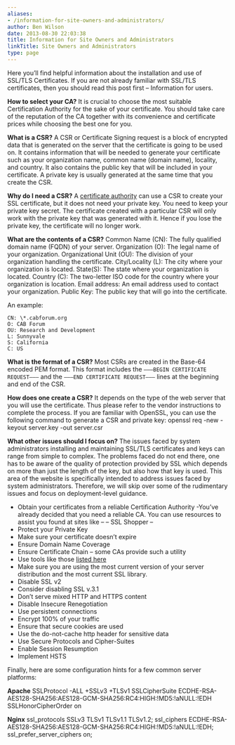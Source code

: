 ```yaml
---
aliases:
- /information-for-site-owners-and-administrators/
author: Ben Wilson
date: 2013-08-30 22:03:38
title: Information for Site Owners and Administrators
linkTitle: Site Owners and Administrators
type: page
---
```


Here you’ll find helpful information about the installation and use of SSL/TLS Certificates. If you are not already familiar with SSL/TLS certificates, then you should read this post first – Information for users.

**How to select your CA?**
It is crucial to choose the most suitable Certification Authority for the sake of your certificate. You should take care of the reputation of the CA together with its convenience and certificate prices while choosing the best one for you.

**What is a CSR?**
A CSR or Certificate Signing request is a block of encrypted data that is generated on the server that the certificate is going to be used on. It contains information that will be needed to generate your certificate such as your organization name, common name (domain name), locality, and country. It also contains the public key that will be included in your certificate. A private key is usually generated at the same time that you create the CSR.

**Why do I need a CSR?**
A [certificate authority][1] can use a CSR to create your SSL certificate, but it does not need your private key. You need to keep your private key secret. The certificate created with a particular CSR will only work with the private key that was generated with it. Hence if you lose the private key, the certificate will no longer work.

**What are the contents of a CSR?**
Common Name (CN): The fully qualified domain name (FQDN) of your server.
Organization (O): The legal name of your organization.
Organizational Unit (OU): The division of your organization handling the certificate.
City/Locality (L): The city where your organization is located.
State(S): The state where your organization is located.
Country (C): The two-letter ISO code for the country where your organization is location.
Email address: An email address used to contact your organization.
Public Key: The public key that will go into the certificate.

An example:
```
CN: \*.cabforum.org
O: CAB Forum
OU: Research and Development
L: Sunnyvale
S: California
C: US
```

**What is the format of a CSR?**
Most CSRs are created in the Base-64 encoded PEM format. This format includes the `——–BEGIN CERTIFICATE REQUEST——–` and the `——–END CERTIFICATE REQUEST——–` lines at the beginning and end of the CSR.

**How does one create a CSR?**
It depends on the type of the web server that you will use the certificate. Thus please refer to the vendor instructions to complete the process.
If you are familiar with OpenSSL, you can use the following command to generate a CSR and private key:
openssl req -new -keyout server.key -out server.csr

**What other issues should I focus on?**
The issues faced by system administrators installing and maintaining SSL/TLS certificates and keys can range from simple to complex. The problems faced do not end there, one has to be aware of the quality of protection provided by SSL which depends on more than just the length of the key, but also how that key is used. This area of the website is specifically intended to address issues faced by system administrators. Therefore, we will skip over some of the rudimentary issues and focus on deployment-level guidance.

- Obtain your certificates from a reliable Certification Authority -You’ve already decided that you need a reliable CA. You can use resources to assist you found at sites like – – SSL Shopper –
- Protect your Private Key
- Make sure your certificate doesn’t expire
- Ensure Domain Name Coverage
- Ensure Certificate Chain – some CAs provide such a utility
- Use tools like those [listed here](/resources/tools/)
- Make sure you are using the most current version of your server distribution and the most current SSL library.
- Disable SSL v2
- Consider disabling SSL v.3.1
- Don’t serve mixed HTTP and HTTPS content
- Disable Insecure Renegotiation
- Use persistent connections
- Encrypt 100% of your traffic
- Ensure that secure cookies are used
- Use the do-not-cache http header for sensitive data
- Use Secure Protocols and Cipher-Suites
- Enable Session Resumption
- Implement HSTS

Finally, here are some configuration hints for a few common server platforms:

**Apache** SSLProtocol -ALL +SSLv3 +TLSv1 SSLCipherSuite ECDHE-RSA-AES128-SHA256:AES128-GCM-SHA256:RC4:HIGH:!MD5:!aNULL:!EDH SSLHonorCipherOrder on

**Nginx** ssl_protocols SSLv3 TLSv1 TLSv1.1 TLSv1.2; ssl_ciphers ECDHE-RSA-AES128-SHA256:AES128-GCM-SHA256:RC4:HIGH:!MD5:!aNULL:!EDH; ssl_prefer_server_ciphers on;

[1]: http://en.wikipedia.org/wiki/Certificate_authority